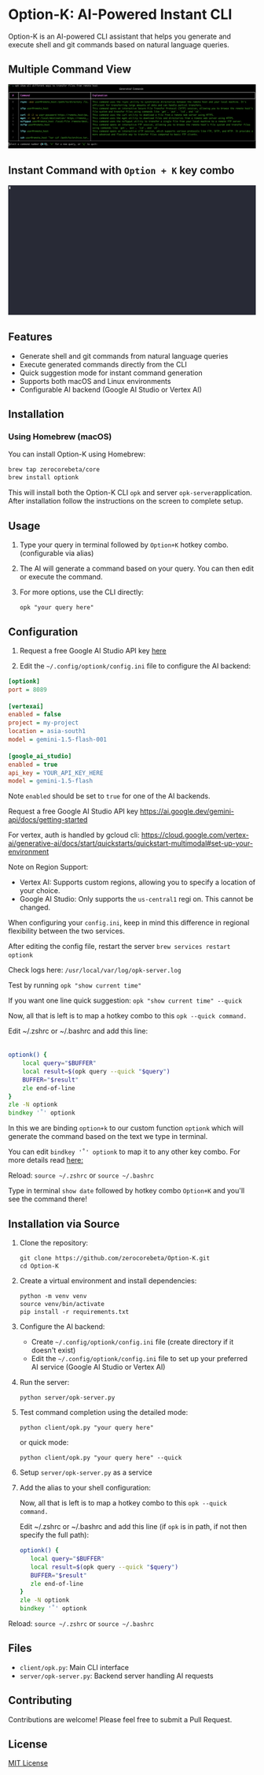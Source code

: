 # Option-K: AI-Powered Instant CLI

Option-K is an AI-powered CLI assistant that helps you generate and execute shell and git commands based on natural language queries.

## Multiple Command View

![Detailed](assets/screen1.png)

## Instant Command with `Option + K` key combo

![Instant](assets/instant.gif)

## Features

- Generate shell and git commands from natural language queries
- Execute generated commands directly from the CLI
- Quick suggestion mode for instant command generation
- Supports both macOS and Linux environments
- Configurable AI backend (Google AI Studio or Vertex AI)

## Installation

### Using Homebrew (macOS)

You can install Option-K using Homebrew:

```bash
brew tap zerocorebeta/core
brew install optionk
```

This will install both the Option-K CLI `opk` and server `opk-server`application.
After installation follow the instructions on the screen to complete setup.

## Usage

1. Type your query in terminal followed by `Option+K` hotkey combo. (configurable via alias)

2. The AI will generate a command based on your query. You can then edit or execute the command.

3. For more options, use the CLI directly:
   ```
   opk "your query here"
   ```

## Configuration

1. Request a free Google AI Studio API key [here](https://ai.google.dev/gemini-api/docs/getting-started)

2. Edit the `~/.config/optionk/config.ini` file to configure the AI backend:

```ini
[optionk]
port = 8089

[vertexai]
enabled = false
project = my-project
location = asia-south1
model = gemini-1.5-flash-001

[google_ai_studio]
enabled = true
api_key = YOUR_API_KEY_HERE
model = gemini-1.5-flash
```

Note `enabled` should be set to `true` for one of the AI backends.

Request a free Google AI Studio API key https://ai.google.dev/gemini-api/docs/getting-started

For vertex, auth is handled by gcloud cli:
https://cloud.google.com/vertex-ai/generative-ai/docs/start/quickstarts/quickstart-multimodal#set-up-your-environment

Note on Region Support:
- Vertex AI: Supports custom regions, allowing you to specify a location of your choice.
- Google AI Studio: Only supports the `us-central1` regi on. This cannot be changed.

When configuring your `config.ini`, keep in mind this difference in regional flexibility between the two services.

After editing the config file, restart the server  `brew services restart optionk`

Check logs here: `/usr/local/var/log/opk-server.log`

Test by running `opk "show current time"`

If you want one line quick suggestion: `opk "show current time" --quick` 

Now, all that is left is to map a hotkey combo to this `opk --quick command.`

Edit ~/.zshrc or ~/.bashrc and add this line:

```zsh

optionk() {
    local query="$BUFFER"
    local result=$(opk query --quick "$query")
    BUFFER="$result"
    zle end-of-line
}
zle -N optionk
bindkey '˚' optionk 
```

In this we are binding `option+k` to our custom function `optionk` which will generate the command based on the text we type in terminal.

You can edit `bindkey '˚' optionk` to map it to any other key combo. 
For more details read [here:](./BINDKEY.md)

Reload: `source ~/.zshrc` or `source ~/.bashrc`

Type in terminal `show date` followed by hotkey combo `Option+K` and you'll see the command there!

## Installation via Source

1. Clone the repository:
   ```
   git clone https://github.com/zerocorebeta/Option-K.git
   cd Option-K
   ```

2. Create a virtual environment and install dependencies:
   ```
   python -m venv venv
   source venv/bin/activate
   pip install -r requirements.txt
   ```

3. Configure the AI backend:
   - Create `~/.config/optionk/config.ini` file (create directory if it doesn't exist)
   - Edit the `~/.config/optionk/config.ini` file to set up your preferred AI service (Google AI Studio or Vertex AI)

4. Run the server:
   ```
   python server/opk-server.py
   ```

5. Test command completion using the detailed mode:
   ```
   python client/opk.py "your query here"
   ```
   or quick mode:
   ```
   python client/opk.py "your query here" --quick
   ```

6. Setup `server/opk-server.py` as a service

7. Add the alias to your shell configuration:
   
   Now, all that is left is to map a hotkey combo to this `opk --quick command.`

   Edit ~/.zshrc or ~/.bashrc and add this line (if `opk` is in path, if not then specify the full path):

   ```zsh
   optionk() {
      local query="$BUFFER"
      local result=$(opk query --quick "$query")
      BUFFER="$result"
      zle end-of-line
   }
   zle -N optionk
   bindkey '˚' optionk 
   ```
Reload: `source ~/.zshrc` or `source ~/.bashrc`

## Files

- `client/opk.py`: Main CLI interface
- `server/opk-server.py`: Backend server handling AI requests

## Contributing

Contributions are welcome! Please feel free to submit a Pull Request.

## License

[MIT License](LICENSE)